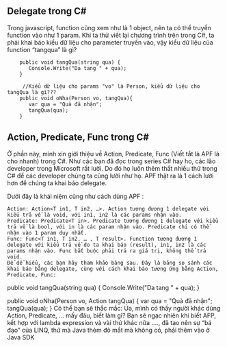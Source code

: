 ## Delegate trong C#
Trong javascript, function cũng xem như là 1 object, nên ta có thể truyền function vào như 1 param.
 Khi ta thử viết lại chương trình trên trong C#, ta phải khai báo kiểu dữ liệu cho parameter truyền vào, 
 vậy kiểu dữ liệu của function “tangqua” là gì?

		public void tangQua(string qua) {
		   Console.Write("Da tang " + qua);
		}
		 
		 //Kiểu dữ liệu cho params "vo" là Person, kiểu dữ liệu cho tangQua là gì???
		public void oNha(Person vo, tangQua){
		   var qua = "Quà đã nhận";
		   tangQua(qua);
		}
## Action, Predicate, Func trong C#

Ở phần này, mình xin giới thiệu về Action, Predicate, Func (Viết tắt là APF là cho nhanh) trong C#. Như các bạn đã đọc trong series C# hay ho, các lão developer trong Microsoft rất lười. Do đó họ luôn thêm thắt nhiều thứ trong C# để các developer chúng ta cũng lười như họ. APF thật ra là 1 cách lười hơn để chúng ta khai báo delegate.

Dưới đây là khái niệm cũng như cách dùng APF :

	Action: Action<T in1, T in2, …>. Action tương đương 1 delegate với kiểu trả về là void, với in1, in2 là các params nhận vào.
	Predicate: Predicate<T in>. Predicate tương đương 1 delegate với kiểu trả về là bool, với in là các param nhận vào. Predicate chỉ có thể nhận vào 1 param duy nhất.
	Func: Func<T in1, T in2, … , T result>. Function tương đương 1 delegate với kiểu trả về do ta khai báo (result), in1, in2 là các params nhận vào. Func bắt buộc phải trả ra giá trị, không thể trả void.
	Để dễ hiểu, các bạn hãy tham khảo bảng sau. Đây là bảng so sánh các khai báo bằng delegate, cùng với cách khai báo tương ứng bằng Action, Predicate, Func:


public void tangQua(string qua) {
   Console.Write("Da tang " + qua);
}
 
public void oNha(Person vo, Action tangQua)
{
   var qua = "Quà đã nhận";
   tangQua(qua);
}
Có thể bạn sẽ thắc mắc: Ủa, mình có thấy người khác dùng Action, Predicate, … mấy đâu, biết làm gì?
Bạn sẽ ngạc nhiên khi biết AFP, kết hợp với lambda expression và vài thứ khác nữa ….,
 đã tạo nên sự “bá đạo” của LINQ, thứ mà Java thèm đỏ mắt mà không có, phải thêm vào ở Java SDK